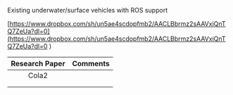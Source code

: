 Existing underwater/surface vehicles with ROS support

[https://www.dropbox.com/sh/un5ae4scdopfmb2/AACLBbrmz2sAAVxiQnTQ7ZeUa?dl=0](https://www.dropbox.com/sh/un5ae4scdopfmb2/AACLBbrmz2sAAVxiQnTQ7ZeUa?dl=0
)



|        **Research Paper**        |           **Comments**           |
|:----------------------:|:----------------------:|
|     Cola2              |                                               |
|                        |                                            |
|        |        |


